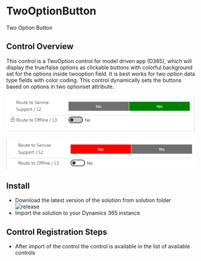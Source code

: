 # TwoOptionButton
Two Option Button

## Control Overview
This control is a TwoOption control for model driven app (D365), which will display the true/false options as clickable buttons with colorful background set for the options inside twooption field. It is best works for two option data type fields with color coding. This control dynamically sets the buttons based on options in two optionset attribute.

![alternativetext](ReadmeImages/image1.png)

![alternativetext](ReadmeImages/image2.png)

## Install
 - Download the latest version of the solution from solution folder ![release](TwoOptionButtonSolution/)
 - Import the solution to your Dynamics 365 instance
 
 ## Control Registration Steps 
 - After import of the control the control is available in the list of available controls
